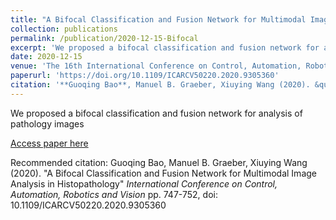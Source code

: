 ```yaml
---
title: "A Bifocal Classification and Fusion Network for Multimodal Image Analysis in Histopathology"
collection: publications
permalink: /publication/2020-12-15-Bifocal
excerpt: 'We proposed a bifocal classification and fusion network for analysis of pathology images'
date: 2020-12-15
venue: 'The 16th International Conference on Control, Automation, Robotics and Vision'
paperurl: 'https://doi.org/10.1109/ICARCV50220.2020.9305360'
citation: '**Guoqing Bao**, Manuel B. Graeber, Xiuying Wang (2020). &quot;A Bifocal Classification and Fusion Network for Multimodal Image Analysis in Histopathology&quot; <i>International Conference on Control, Automation, Robotics and Vision</i> pp. 747-752, doi: 10.1109/ICARCV50220.2020.9305360'
---
```

We proposed a bifocal classification and fusion network for analysis of pathology images

[Access paper here](https://doi.org/10.1109/ICARCV50220.2020.9305360)

Recommended citation: Guoqing Bao, Manuel B. Graeber, Xiuying Wang (2020). "A Bifocal Classification and Fusion Network for Multimodal Image Analysis in Histopathology" <i>International Conference on Control, Automation, Robotics and Vision</i> pp. 747-752, doi: 10.1109/ICARCV50220.2020.9305360